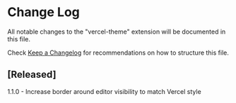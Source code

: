 # Change Log

All notable changes to the "vercel-theme" extension will be documented in this file.

Check [Keep a Changelog](http://keepachangelog.com/) for recommendations on how to structure this file.

## [Released]

1.1.0 - Increase border around editor visibility to match Vercel style
